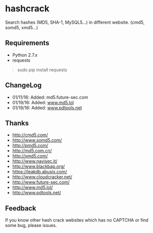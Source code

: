# hashcrack #
Search hashes (MD5, SHA-1, MySQL5...) in different website. (cmd5, somd5, xmd5...)
## Requirements ##
* Python 2.7.x
* requests
>sudo pip install requests

## ChangeLog ##
* 01/11/16: Added: md5.future-sec.com
* 01/19/16: Added: www.md5.lol
* 01/19/16: Added: www.pdtools.net

## Thanks ##
* http://cmd5.com/
* http://www.somd5.com/
* http://pmd5.com/
* http://md5.com.cn/
* http://xmd5.com/
* http://www.navisec.it/
* http://www.blackbap.org/
* https://leakdb.abusix.com/
* http://www.cloudcracker.net/
* http://www.future-sec.com/
* http://www.md5.lol/
* http://www.pdtools.net/

## Feedback ##
If you know other hash crack websites which has no CAPTCHA or find some bug, please issues.

